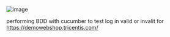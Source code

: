 ![image](https://github.com/Shiva-anjali5/Task2BDD/assets/128413700/67a25164-c60b-44d1-9d55-0a8cd5e7bdb2)

performing BDD with cucumber to test log in valid or invalit for https://demowebshop.tricentis.com/
